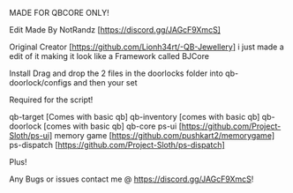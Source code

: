 MADE FOR QBCORE ONLY!

Edit Made By NotRandz [https://discord.gg/JAGcF9XmcS]

Original Creator [https://github.com/Lionh34rt/-QB-Jewellery] i just made a edit of it making
it look like a Framework called BJCore

Install
Drag and drop the 2 files in the doorlocks folder into qb-doorlock/configs and then your set 

Required for the script!

qb-target [Comes with basic qb]
qb-inventory [comes with basic qb]
qb-doorlock [comes with basic qb]
qb-core 
ps-ui [https://github.com/Project-Sloth/ps-ui]
memory game [https://github.com/pushkart2/memorygame]
ps-dispatch [https://github.com/Project-Sloth/ps-dispatch]

Plus!

Any Bugs or issues contact me @ https://discord.gg/JAGcF9XmcS!